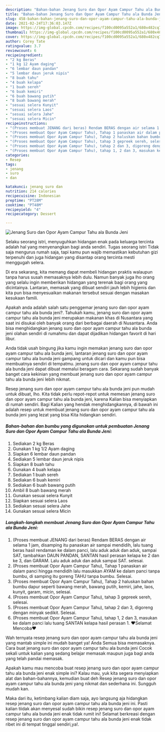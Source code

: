 ```yaml
---
description: "Bahan-bahan Jenang Suro dan Opor Ayam Campur Tahu ala Bunda Jeni Sederhana dan Mudah Dibuat"
title: "Bahan-bahan Jenang Suro dan Opor Ayam Campur Tahu ala Bunda Jeni Sederhana dan Mudah Dibuat"
slug: 458-bahan-bahan-jenang-suro-dan-opor-ayam-campur-tahu-ala-bunda-jeni-sederhana-dan-mudah-dibuat
date: 2021-02-24T17:36:03.147Z
image: https://img-global.cpcdn.com/recipes/f100cd0095a552a1/680x482cq70/jenang-suro-dan-opor-ayam-campur-tahu-ala-bunda-jeni-foto-resep-utama.jpg
thumbnail: https://img-global.cpcdn.com/recipes/f100cd0095a552a1/680x482cq70/jenang-suro-dan-opor-ayam-campur-tahu-ala-bunda-jeni-foto-resep-utama.jpg
cover: https://img-global.cpcdn.com/recipes/f100cd0095a552a1/680x482cq70/jenang-suro-dan-opor-ayam-campur-tahu-ala-bunda-jeni-foto-resep-utama.jpg
author: Corey Tate
ratingvalue: 3.7
reviewcount: 6
recipeingredient:
- "2 kg Beras"
- "1 kg 12 Ayam daging"
- "6 lembar daun pandan"
- "5 lembar daun jeruk nipis"
- "8 buah tahu"
- "4 buah kelapa"
- "1 buah sereh"
- "6 buah kemiri"
- "6 buah bawang putih"
- "8 buah bawang merah"
- "sesuai selera Kunyit"
- "sesuai selera Laos"
- "sesuai selera Jahe"
- "sesuai selera Micin"
recipeinstructions:
- "(Proses membuat JENANG dari beras) Rendam BERAS dengan air selama 1 jam, disamping itu panaskan air sampai mendidih, lalu tuang beras hasil rendaman ke dalam panci, lalu aduk aduk dan aduk, sampai SAT, tambahkan DAUN PANDAN, SANTAN hasil perasan kelapa ke 2 dan ke 3, dan GARAM. Lalu aduk aduk dan aduk sampai SAT. selesai."
- "(Proses membuat Opor Ayam Campur Tahu), Tahap 1 panaskan air dalam panci hingga mendidih lalu masukkan AYAM ke dalam panci tanpa bumbu, di samping itu goreng TAHU tanpa bumbu. Selesai."
- "(Proses membuat Opor Ayam Campur Tahu), Tahap 2 haluskan bahan bumbu dapur seperti bawang merah, bawang putih, kemiri, jahe, laos, kunyit, garam, micin, selesai."
- "(Proses membuat Opor Ayam Campur Tahu), tahap 3 gepreek sereh, selesai."
- "(Proses membuat Opor Ayam Campur Tahu), tahap 2 dan 3, digoreng dengan minyak sedikit. Selesai."
- "(Proses membuat Opor Ayam Campur Tahu), tahap 1, 2 dan 3, masukan ke dalam panci lalu tuang SANTAN kelapa hasil perasan 1. ❤Selamat Mencoba❤"
categories:
- Resep
tags:
- jenang
- suro
- dan

katakunci: jenang suro dan 
nutrition: 214 calories
recipecuisine: Indonesian
preptime: "PT28M"
cooktime: "PT48M"
recipeyield: "4"
recipecategory: Dessert

---
```



![Jenang Suro dan Opor Ayam Campur Tahu ala Bunda Jeni](https://img-global.cpcdn.com/recipes/f100cd0095a552a1/680x482cq70/jenang-suro-dan-opor-ayam-campur-tahu-ala-bunda-jeni-foto-resep-utama.jpg)

Selaku seorang istri, menyuguhkan hidangan enak pada keluarga tercinta adalah hal yang menyenangkan bagi anda sendiri. Tugas seorang istri Tidak saja mengurus rumah saja, tapi kamu pun wajib memastikan kebutuhan gizi terpenuhi dan juga hidangan yang disantap orang tercinta mesti menggugah selera.

Di era  sekarang, kita memang dapat membeli hidangan praktis walaupun tanpa harus susah memasaknya lebih dulu. Namun banyak juga lho orang yang selalu ingin memberikan hidangan yang terenak bagi orang yang dicintainya. Lantaran, memasak yang dibuat sendiri jauh lebih higienis dan kita pun bisa menyesuaikan makanan tersebut sesuai dengan masakan kesukaan famili. 



Apakah anda adalah salah satu penggemar jenang suro dan opor ayam campur tahu ala bunda jeni?. Tahukah kamu, jenang suro dan opor ayam campur tahu ala bunda jeni merupakan makanan khas di Nusantara yang saat ini disukai oleh banyak orang dari berbagai daerah di Nusantara. Anda bisa menghidangkan jenang suro dan opor ayam campur tahu ala bunda jeni olahan sendiri di rumahmu dan dapat dijadikan hidangan favorit di hari libur.

Anda tidak usah bingung jika kamu ingin memakan jenang suro dan opor ayam campur tahu ala bunda jeni, lantaran jenang suro dan opor ayam campur tahu ala bunda jeni gampang untuk dicari dan kamu pun bisa membuatnya sendiri di tempatmu. jenang suro dan opor ayam campur tahu ala bunda jeni dapat dibuat memalui beragam cara. Sekarang sudah banyak banget cara kekinian yang membuat jenang suro dan opor ayam campur tahu ala bunda jeni lebih nikmat.

Resep jenang suro dan opor ayam campur tahu ala bunda jeni pun mudah untuk dibuat, lho. Kita tidak perlu repot-repot untuk memesan jenang suro dan opor ayam campur tahu ala bunda jeni, karena Kalian bisa menyiapkan di rumah sendiri. Bagi Kalian yang hendak menghidangkannya, di bawah ini adalah resep untuk membuat jenang suro dan opor ayam campur tahu ala bunda jeni yang lezat yang bisa Kita hidangkan sendiri.

<!--inarticleads1-->

##### Bahan-bahan dan bumbu yang digunakan untuk pembuatan Jenang Suro dan Opor Ayam Campur Tahu ala Bunda Jeni:

1. Sediakan 2 kg Beras
1. Gunakan 1 kg 1/2 Ayam daging
1. Siapkan 6 lembar daun pandan
1. Sediakan 5 lembar daun jeruk nipis
1. Siapkan 8 buah tahu
1. Gunakan 4 buah kelapa
1. Sediakan 1 buah sereh
1. Sediakan 6 buah kemiri
1. Sediakan 6 buah bawang putih
1. Ambil 8 buah bawang merah
1. Gunakan sesuai selera Kunyit
1. Siapkan sesuai selera Laos
1. Sediakan sesuai selera Jahe
1. Gunakan sesuai selera Micin




<!--inarticleads2-->

##### Langkah-langkah membuat Jenang Suro dan Opor Ayam Campur Tahu ala Bunda Jeni:

1. (Proses membuat JENANG dari beras) Rendam BERAS dengan air selama 1 jam, disamping itu panaskan air sampai mendidih, lalu tuang beras hasil rendaman ke dalam panci, lalu aduk aduk dan aduk, sampai SAT, tambahkan DAUN PANDAN, SANTAN hasil perasan kelapa ke 2 dan ke 3, dan GARAM. Lalu aduk aduk dan aduk sampai SAT. selesai.
1. (Proses membuat Opor Ayam Campur Tahu), Tahap 1 panaskan air dalam panci hingga mendidih lalu masukkan AYAM ke dalam panci tanpa bumbu, di samping itu goreng TAHU tanpa bumbu. Selesai.
1. (Proses membuat Opor Ayam Campur Tahu), Tahap 2 haluskan bahan bumbu dapur seperti bawang merah, bawang putih, kemiri, jahe, laos, kunyit, garam, micin, selesai.
1. (Proses membuat Opor Ayam Campur Tahu), tahap 3 gepreek sereh, selesai.
1. (Proses membuat Opor Ayam Campur Tahu), tahap 2 dan 3, digoreng dengan minyak sedikit. Selesai.
1. (Proses membuat Opor Ayam Campur Tahu), tahap 1, 2 dan 3, masukan ke dalam panci lalu tuang SANTAN kelapa hasil perasan 1. ❤Selamat Mencoba❤




Wah ternyata resep jenang suro dan opor ayam campur tahu ala bunda jeni yang mantab simple ini mudah banget ya! Anda Semua bisa memasaknya. Cara buat jenang suro dan opor ayam campur tahu ala bunda jeni Cocok sekali untuk kalian yang sedang belajar memasak maupun juga bagi anda yang telah pandai memasak.

Apakah kamu mau mencoba buat resep jenang suro dan opor ayam campur tahu ala bunda jeni enak simple ini? Kalau mau, yuk kita segera menyiapkan alat dan bahan-bahannya, kemudian buat deh Resep jenang suro dan opor ayam campur tahu ala bunda jeni yang nikmat dan sederhana ini. Sungguh mudah kan. 

Maka dari itu, ketimbang kalian diam saja, ayo langsung aja hidangkan resep jenang suro dan opor ayam campur tahu ala bunda jeni ini. Pasti kalian tiidak akan menyesal sudah bikin resep jenang suro dan opor ayam campur tahu ala bunda jeni enak tidak rumit ini! Selamat berkreasi dengan resep jenang suro dan opor ayam campur tahu ala bunda jeni enak tidak ribet ini di tempat tinggal sendiri,ya!.

